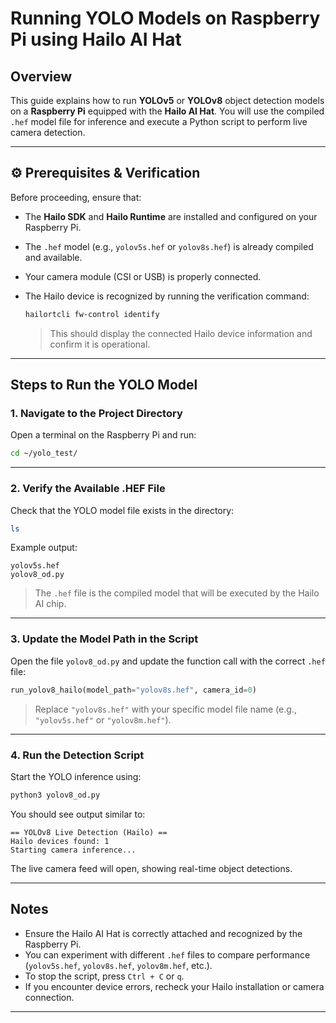 # Running YOLO Models on Raspberry Pi using Hailo AI Hat

##  Overview

This guide explains how to run **YOLOv5** or **YOLOv8** object detection models on a **Raspberry Pi** equipped with the **Hailo AI Hat**.
You will use the compiled `.hef` model file for inference and execute a Python script to perform live camera detection.

---

## ⚙️ Prerequisites & Verification

Before proceeding, ensure that:

* The **Hailo SDK** and **Hailo Runtime** are installed and configured on your Raspberry Pi.
* The `.hef` model (e.g., `yolov5s.hef` or `yolov8s.hef`) is already compiled and available.
* Your camera module (CSI or USB) is properly connected.
* The Hailo device is recognized by running the verification command:

  ```bash
  hailortcli fw-control identify
  ```

  > This should display the connected Hailo device information and confirm it is operational.


---

## Steps to Run the YOLO Model

### **1. Navigate to the Project Directory**

Open a terminal on the Raspberry Pi and run:

```bash
cd ~/yolo_test/
```

---

### **2. Verify the Available .HEF File**

Check that the YOLO model file exists in the directory:

```bash
ls
```

Example output:

```
yolov5s.hef
yolov8_od.py
```

> The `.hef` file is the compiled model that will be executed by the Hailo AI chip.

---

### **3. Update the Model Path in the Script**

Open the file `yolov8_od.py` and update the function call with the correct `.hef` file:

```python
run_yolov8_hailo(model_path="yolov8s.hef", camera_id=0)
```

> Replace `"yolov8s.hef"` with your specific model file name (e.g., `"yolov5s.hef"` or `"yolov8m.hef"`).

---

### **4. Run the Detection Script**

Start the YOLO inference using:

```bash
python3 yolov8_od.py
```

You should see output similar to:

```
== YOLOv8 Live Detection (Hailo) ==
Hailo devices found: 1
Starting camera inference...
```

The live camera feed will open, showing real-time object detections.

---

##  Notes

* Ensure the Hailo AI Hat is correctly attached and recognized by the Raspberry Pi.
* You can experiment with different `.hef` files to compare performance (`yolov5s.hef`, `yolov8s.hef`, `yolov8m.hef`, etc.).
* To stop the script, press `Ctrl + C` or `q`.
* If you encounter device errors, recheck your Hailo installation or camera connection.

---

